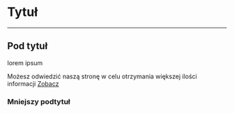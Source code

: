 # Tytuł

---

## Pod tytuł

lorem ipsum

Możesz odwiedzić naszą stronę w celu otrzymania większej ilości informacji [Zobacz](https://www.websamuraj.pl)

### Mniejszy podtytuł
